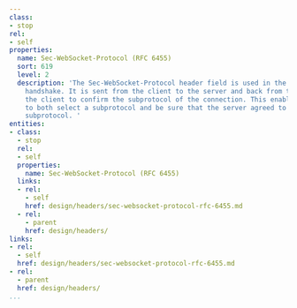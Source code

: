 ```yaml
---
class:
- stop
rel:
- self
properties:
  name: Sec-WebSocket-Protocol (RFC 6455)
  sort: 619
  level: 2
  description: 'The Sec-WebSocket-Protocol header field is used in the WebSocket opening
    handshake. It is sent from the client to the server and back from the server to
    the client to confirm the subprotocol of the connection. This enables scripts
    to both select a subprotocol and be sure that the server agreed to serve that
    subprotocol. '
entities:
- class:
  - stop
  rel:
  - self
  properties:
    name: Sec-WebSocket-Protocol (RFC 6455)
  links:
  - rel:
    - self
    href: design/headers/sec-websocket-protocol-rfc-6455.md
  - rel:
    - parent
    href: design/headers/
links:
- rel:
  - self
  href: design/headers/sec-websocket-protocol-rfc-6455.md
- rel:
  - parent
  href: design/headers/
...
```

